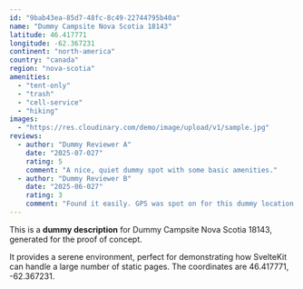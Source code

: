 ```yaml
---
id: "9bab43ea-85d7-48fc-8c49-22744795b40a"
name: "Dummy Campsite Nova Scotia 18143"
latitude: 46.417771
longitude: -62.367231
continent: "north-america"
country: "canada"
region: "nova-scotia"
amenities:
  - "tent-only"
  - "trash"
  - "cell-service"
  - "hiking"
images:
  - "https://res.cloudinary.com/demo/image/upload/v1/sample.jpg"
reviews:
  - author: "Dummy Reviewer A"
    date: "2025-07-027"
    rating: 5
    comment: "A nice, quiet dummy spot with some basic amenities."
  - author: "Dummy Reviewer B"
    date: "2025-06-027"
    rating: 3
    comment: "Found it easily. GPS was spot on for this dummy location."
---
```


This is a **dummy description** for Dummy Campsite Nova Scotia 18143, generated for the proof of concept.

It provides a serene environment, perfect for demonstrating how SvelteKit can handle a large number of static pages. The coordinates are 46.417771, -62.367231.
